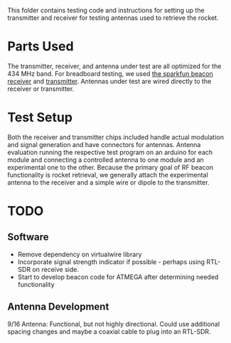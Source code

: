 This folder contains testing code and instructions for setting up the transmitter and receiver for testing antennas used to retrieve the rocket.
# Parts Used
The transmitter, receiver, and antenna under test are all optimized for the 434 MHz band.
For breadboard testing, we used [the sparkfun beacon receiver](https://www.sparkfun.com/products/10532) and [transmitter](https://www.sparkfun.com/products/10534). Antennas under test are wired directly to the receiver or transmitter. 
# Test Setup
Both the receiver and transmitter chips included handle actual modulation and signal generation and have connectors for antennas. Antenna evaluation running the respective test program on an arduino for each module and connecting a controlled antenna to one module and an experimental one to the other. Because the primary goal of RF beacon functionality is rocket retrieval, we generally attach the experimental antenna to the receiver and a simple wire or dipole to the transmitter.

# TODO
## Software
* Remove dependency on virtualwire library
* Incorporate signal strength indicator if possible - perhaps using RTL-SDR on receive side.
* Start to develop beacon code for ATMEGA after determining needed functionality
## Antenna Development
9/16 Antenna: Functional, but not highly directional. Could use additional spacing changes and maybe a coaxial cable to plug into an RTL-SDR.

